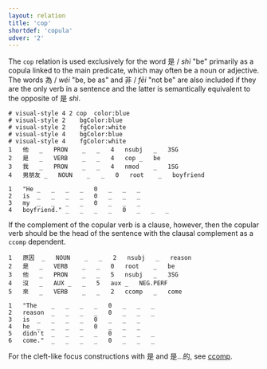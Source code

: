 ```yaml
---
layout: relation
title: 'cop'
shortdef: 'copula'
udver: '2'
---
```


The `cop` relation is used exclusively for the word 是 / _shì_ "be" primarily as a copula linked to the main predicate, which may often be a noun or adjective. The words 為 / _wéi_ "be, be as" and 非 / _fēi_ "not be" are also included if they are the only verb in a sentence and the latter is semantically equivalent to the opposite of 是 _shì_.

~~~ conllu
# visual-style 4 2 cop	color:blue
# visual-style 2	bgColor:blue
# visual-style 2	fgColor:white
# visual-style 4	bgColor:blue
# visual-style 4	fgColor:white
1	他	_	PRON	_	_	4	nsubj	_	3SG
2	是	_	VERB	_	_	4	cop	_	be
3	我	_	PRON	_	_	4	nmod	_	1SG
4	男朋友	_	NOUN	_	_	0	root	_	boyfriend

1	"He	_	_	_	_	0	_	_	_
2	is	_	_	_	_	0	_	_	_
3	my	_	_	_	_	0	_	_	_
4	boyfriend."	_	_	_	_	0	_	_	_

~~~

If the complement of the copular verb is a clause, however, then the copular verb should be the head of the sentence with the clausal complement as a `ccomp` dependent.

~~~ conllu
1	原因	_	NOUN	_	_	2	nsubj	_	reason
2	是	_	VERB	_	_	0	root	_	be
3	他	_	PRON	_	_	5	nsubj	_	3SG
4	沒	_	AUX	_	_	5	aux	_	NEG.PERF
5	來	_	VERB	_	_	2	ccomp	_	come

1	"The	_	_	_	_	0	_	_	_
2	reason	_	_	_	_	0	_	_	_
3	is	_	_	_	_	0	_	_	_
4	he	_	_	_	_	0	_	_	_
5	didn't	_	_	_	_	0	_	_	_
6	come."	_	_	_	_	0	_	_	_

~~~

For the cleft-like focus constructions with 是 and 是...的, see [ccomp]().


